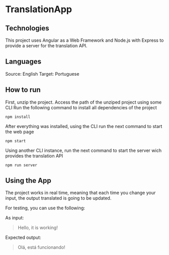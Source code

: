 # TranslationApp

## Technologies
This project uses Angular as a Web Framework and Node.js with Express to provide a server for the translation API.

## Languages
Source: English
Target: Portuguese

## How to run
First, unzip the project.
Access the path of the unziped project using some CLI
Run the following command to install all dependencies of the project

    npm install
After everything was installed, using the CLI run the next command to start the web page

    npm start
  Using another CLI instance, run the next command to start the server wich provides the translation API
  

    npm run server

## Using the App
The project works in real time, meaning that each time you change your input, the output translated is going to be updated.

For testing, you can use the following:

As input:

> Hello, it is working!

Expected output:

> Olá, está funcionando!
